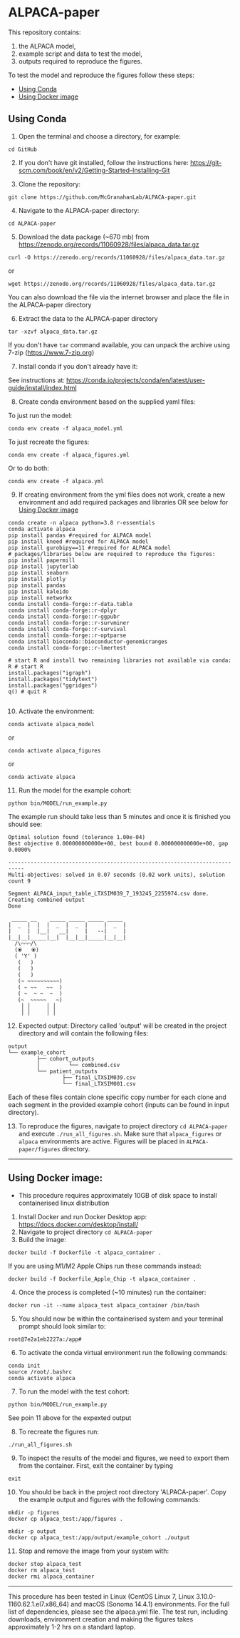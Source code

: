 # ALPACA-paper

This repository contains: 
1) the ALPACA model, 
2) example script and data to test the model, 
3) outputs required to reproduce the figures.


To test the model and reproduce the figures follow these steps:
- [Using Conda](README.md#using-conda)
- [Using Docker image](README.md#using-docker-image)

## Using Conda
1. Open the terminal and choose a directory, for example:
```
cd GitHub
```

2. If you don't have git installed, follow the instructions here: https://git-scm.com/book/en/v2/Getting-Started-Installing-Git

3. Clone the repository:
``` 
git clone https://github.com/McGranahanLab/ALPACA-paper.git
```

4. Navigate to the ALPACA-paper directory:
```
cd ALPACA-paper
```

5. Download the data package (~670 mb) from https://zenodo.org/records/11060928/files/alpaca_data.tar.gz
```
curl -O https://zenodo.org/records/11060928/files/alpaca_data.tar.gz
```
or
```
wget https://zenodo.org/records/11060928/files/alpaca_data.tar.gz
```
You can also download the file via the internet browser and place the file in the ALPACA-paper directory

6. Extract the data to the ALPACA-paper directory
```
tar -xzvf alpaca_data.tar.gz
```
If you don't have `tar` command available, you can unpack the archive using 7-zip (https://www.7-zip.org)

7. Install conda if you don't already have it:

See instructions at: https://conda.io/projects/conda/en/latest/user-guide/install/index.html

8. Create conda environment based on the supplied yaml files:

To just run the model:
```
conda env create -f alpaca_model.yml
```

To just recreate the figures:
```
conda env create -f alpaca_figures.yml
```

Or to do both:
```
conda env create -f alpaca.yml
```

9. If creating environment from the yml files does not work, create a new environment and add required packages and libraries OR see below for [Using Docker image](#using_docker_image)

```
conda create -n alpaca python=3.8 r-essentials
conda activate alpaca
pip install pandas #required for ALPACA model
pip install kneed #required for ALPACA model
pip install gurobipy==11 #required for ALPACA model
# packages/libraries below are required to reproduce the figures:
pip install papermill
pip install jupyterlab
pip install seaborn
pip install plotly
pip install pandas
pip install kaleido
pip install networkx
conda install conda-forge::r-data.table
conda install conda-forge::r-dplyr
conda install conda-forge::r-ggpubr
conda install conda-forge::r-survminer
conda install conda-forge::r-survival
conda install conda-forge::r-optparse
conda install bioconda::bioconductor-genomicranges
conda install conda-forge::r-lmertest

# start R and install two remaining libraries not available via conda:
R # start R
install.packages("igraph")
install.packages("tidytext")
install.packages("ggridges")
q() # quit R


```
10. Activate the environment:
```
conda activate alpaca_model
```
or
```
conda activate alpaca_figures
```
or
```
conda activate alpaca
```

11. Run the model for the example cohort:
```
python bin/MODEL/run_example.py
```
The example run should take less than 5 minutes and once it is finished you should see:
```
Optimal solution found (tolerance 1.00e-04)
Best objective 0.000000000000e+00, best bound 0.000000000000e+00, gap 0.0000%

---------------------------------------------------------------------------
Multi-objectives: solved in 0.07 seconds (0.02 work units), solution count 9

Segment ALPACA_input_table_LTXSIM039_7_193245_2255974.csv done.
Creating combined output
Done

 _____ __    _____ _____ _____ _____
|  _  |  |  |  _  |  _  |     |  _  |
|     |  |__|   __|     |   --|     |
|__|__|_____|__|  |__|__|_____|__|__|
  /\⌒⌒⌒/\
  (⦿   ⦿)
  ( 'Y' )
   (   )
   (   )
   (   )
   (~ ~~~~~~~~~~)
   ( ~ ~~   ~~  )
   ( ~  ~ ~  ~  )
   (~  ~~~~~   ~)
    │ │     │ │
    │ │     │ │

```

12. Expected output:
Directory called 'output' will be created in the project directory and will contain the following files:
```
output
└── example_cohort
         ├── cohort_outputs
         │         └── combined.csv
         └── patient_outputs
                 ├── final_LTXSIM039.csv
                 └── final_LTXSIM001.csv
```
Each of these files contain clone specific copy number for each clone and each segment in the provided example cohort (inputs can be found in input directory).

13. To reproduce the figures, navigate to project directory `cd ALPACA-paper` and execute `./run_all_figures.sh`. Make sure that `alpaca_figures` or `alpaca` environments are active. Figures will be placed in `ALPACA-paper/figures` directory.

------
## Using Docker image:
- This procedure requires approximately 10GB of disk space to install containerised linux distribution
1. Install Docker and run Docker Desktop app: https://docs.docker.com/desktop/install/
2. Navigate to project directory `cd ALPACA-paper`
3. Build the image:


```
docker build -f Dockerfile -t alpaca_container .
```

If you are using M1/M2 Apple Chips run these commands instead:
```
docker build -f Dockerfile_Apple_Chip -t alpaca_container .
```

4. Once the process is completed (~10 minutes) run the container:

```
docker run -it --name alpaca_test alpaca_container /bin/bash
```

5. You should now be within the containerised system and your terminal prompt should look similar to:

```
root@7e2a1eb2227a:/app#
```

6. To activate the conda virtual environment run the following commands:

```
conda init
source /root/.bashrc
conda activate alpaca
```

7. To run the model with the test cohort:

```
python bin/MODEL/run_example.py
```
See poin 11 above for the expexted output

8. To recreate the figures run:

```
./run_all_figures.sh
```

9. To inspect the results of the model and figures, we need to export them from the container. First, exit the container by typing

```
exit
```

10. You should be back in the project root directory 'ALPACA-paper'. Copy the example output and figures with the following commands:

```
mkdir -p figures
docker cp alpaca_test:/app/figures .

mkdir -p output
docker cp alpaca_test:/app/output/example_cohort ./output
```

11. Stop and remove the image from your system with:
```
docker stop alpaca_test
docker rm alpaca_test
docker rmi alpaca_container
```

------
This procedure has been tested in Linux (CentOS Linux 7, Linux 3.10.0-1160.62.1.el7.x86_64) and macOS (Sonoma 14.4.1) environments. For the full list of dependencies, please see the alpaca.yml file. The test run, including downloads, environment creation and making the figures takes approximately 1-2 hrs on a standard laptop.

